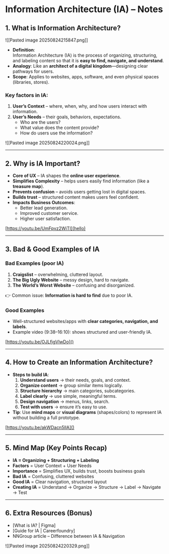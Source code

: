 # Information Architecture (IA) – Notes

## 1. What is Information Architecture?

![[Pasted image 20250824215847.png]]

- **Definition**:  
    Information Architecture (IA) is the process of organizing, structuring, and labeling content so that it is **easy to find, navigate, and understand**.
- **Analogy**: Like an **architect of a digital kingdom**—designing clear pathways for users.
- **Scope**: Applies to websites, apps, software, and even physical spaces (libraries, stores).

### Key factors in IA:

1. **User’s Context** – where, when, why, and how users interact with information.
2. **User’s Needs** – their goals, behaviors, expectations.
    - Who are the users?
    - What value does the content provide?
    - How do users use the information?

![[Pasted image 20250824220024.png]]

---

## 2. Why is IA Important?

- **Core of UX** – IA shapes the **online user experience**.
- **Simplifies Complexity** – helps users easily find information (like a **treasure map**).
- **Prevents confusion** – avoids users getting lost in digital spaces.
- **Builds trust** – structured content makes users feel confident.
- **Impacts Business Outcomes**:
    - Better lead generation.
    - Improved customer service.
    - Higher user satisfaction.

[https://youtu.be/UmFpvz2WiTI](hello)


---

## 3. Bad & Good Examples of IA

### Bad Examples (poor IA)

1. **Craigslist** – overwhelming, cluttered layout.
2. **The Big Ugly Website** – messy design, hard to navigate.
3. **The World’s Worst Website** – confusing and disorganized.

👉 Common issue: **Information is hard to find** due to poor IA.

### Good Examples

- Well-structured websites/apps with **clear categories, navigation, and labels**.
- Example video (9:38–16:10): shows structured and user-friendly IA.

[https://youtu.be/OJLfjgVlwDo]()

---

## 4. How to Create an Information Architecture?

- **Steps to build IA**:
    1. **Understand users** → their needs, goals, and context.
    2. **Organize content** → group similar items logically.
    3. **Structure hierarchy** → main categories, subcategories.
    4. **Label clearly** → use simple, meaningful terms.
    5. **Design navigation** → menus, links, search.
    6. **Test with users** → ensure it’s easy to use.
- **Tip**: Use **mind maps** or **visual diagrams** (shapes/colors) to represent IA without building a full prototype.

[https://youtu.be/akWDacn5lIA]()

---

## 5. Mind Map (Key Points Recap)

- **IA = Organizing + Structuring + Labeling**
- **Factors** = User Context + User Needs
- **Importance** = Simplifies UX, builds trust, boosts business goals
- **Bad IA** = Confusing, cluttered websites
- **Good IA** = Clear navigation, structured layout
- **Creating IA** = Understand → Organize → Structure → Label → Navigate → Test

---

## 6. Extra Resources (Bonus)

- [What is IA? | Figma]
- [Guide for IA | Careerfoundry]
- NNGroup article – Difference between IA & Navigation

![[Pasted image 20250824220329.png]]
